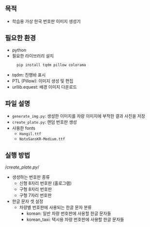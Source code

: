 ## 목적
  - 학습용 가상 한국 번호판 이미지 생성기

## 필요한 환경
  - python
  - 필요한 라이브러리 설치
    ``` bash
      pip install tqdm pillow colorama
    ```
  - tqdm: 진행바 표시
  - PTL (Pillow): 이미지 생성 및 편집
  - urllib.equest: 배경 이미지 다운로드

## 파일 설명
  - ```generate_img.py```: 생성한 이미지를 차량 이미지에 부착한 결과 사진을 저장
  - ```create_plate.py```: 랜덤 번호판 생성
  - 사용한 fonts
      - ```Hangil.ttf```
      - ```NotoSansKR-Medium.ttf```

## 실행 방법
/*create_plate.py*/
  - 생성하는 번호판 종류
    - 신형 8자리 번호판 (홀로그램)
    - 구형 8자리 번호판
    - 구형 7자리 번호판
  - 한글 문자 셋 설정
    - 차량별 번호판에 사용되는 한글 문자 분류
      - korean: 일반 차량 번호판에 사용할 한글 문자들
      - korean_taxi: 택시용 차량 번호판에 사용할 한글 문자들
